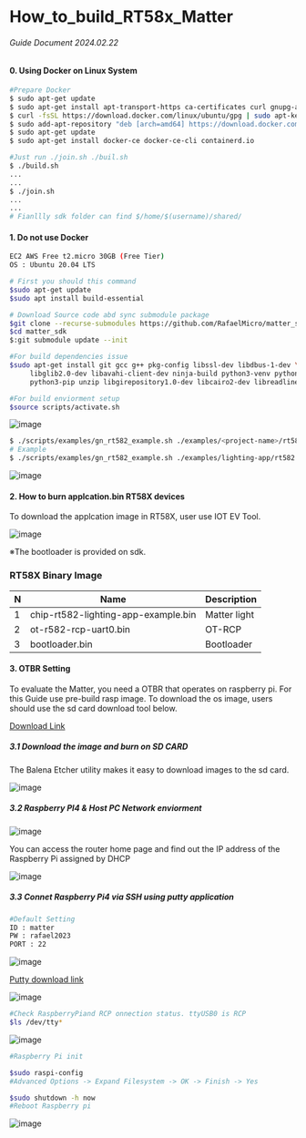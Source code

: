 # How_to_build_RT58x_Matter
###### Guide Document 2024.02.22 

#### 0. Using Docker on Linux System 
```bash
#Prepare Docker 
$ sudo apt-get update
$ sudo apt-get install apt-transport-https ca-certificates curl gnupg-agent software-properties-common
$ curl -fsSL https://download.docker.com/linux/ubuntu/gpg | sudo apt-key add -
$ sudo add-apt-repository "deb [arch=amd64] https://download.docker.com/linux/ubuntu $(lsb_release -cs) stable"
$ sudo apt-get update
$ sudo apt-get install docker-ce docker-ce-cli containerd.io
```

```bash
#Just run ./join.sh ./buil.sh
$ ./build.sh
...
...
$ ./join.sh
...
...
# Fianllly sdk folder can find $/home/$(username)/shared/
```

#### 1. Do not use Docker 
```bash
EC2 AWS Free t2.micro 30GB (Free Tier) 
OS : Ubuntu 20.04 LTS 
```

```bash
# First you should this command
$sudo apt-get update
$sudo apt install build-essential
```

```bash
# Download Source code abd sync submodule package 
$git clone --recurse-submodules https://github.com/RafaelMicro/matter_sdk.git
$cd matter_sdk
$:git submodule update --init
```

```bash
#For build dependencies issue 
$sudo apt-get install git gcc g++ pkg-config libssl-dev libdbus-1-dev \
     libglib2.0-dev libavahi-client-dev ninja-build python3-venv python3-dev \
     python3-pip unzip libgirepository1.0-dev libcairo2-dev libreadline-dev
```

```bash
#For build enviorment setup 
$source scripts/activate.sh
```
![image](https://user-images.githubusercontent.com/108905975/234737841-d3f9b77e-c987-4378-87e0-f4b5bf4721d0.png)

```bash
$ ./scripts/examples/gn_rt582_example.sh ./examples/<project-name>/rt582 ./out/<project-name>
# Example
$ ./scripts/examples/gn_rt582_example.sh ./examples/lighting-app/rt582 ./out/lighting-app
```
![image](https://user-images.githubusercontent.com/108905975/234745312-15b62236-5a42-4434-a0ad-30bd70818d9e.png)

#### 2. How to burn applcation.bin RT58X devices

To download the applcation image in RT58X, user use IOT EV Tool.

![image](https://user-images.githubusercontent.com/108905975/234778383-0daca2ee-421c-4e8d-b2b6-7aeac31cf55e.png)

※The bootloader is provided on sdk.

### RT58X Binary Image
|N|Name|Description|
|---|---|---|
|1|chip-rt582-lighting-app-example.bin|Matter light|
|2|ot-r582-rcp-uart0.bin|OT-RCP|
|3|bootloader.bin|Bootloader|

#### 3. OTBR Setting

To evaluate the Matter, you need a OTBR that operates on raspberry pi.
For this Guide use pre-build rasp image. To download the os image, users should use the sd card download tool below.

[Download Link](https://www.balena.io/etcher)

##### 3.1 Download the image and burn on SD CARD
The Balena Etcher utility makes it easy to download images to the sd card.

![image](https://user-images.githubusercontent.com/108905975/222315179-07307fe5-afb4-4c35-8e8d-710f6c0a3582.png)


##### 3.2 Raspberry PI4 & Host PC Network enviorment 

![image](https://user-images.githubusercontent.com/108905975/234781096-8fe1ce52-7434-47ce-b026-0d812837b51a.png)

You can access the router home page and find out the IP address of the Raspberry Pi assigned by DHCP

![image](https://user-images.githubusercontent.com/108905975/234781414-c3d55eda-7b35-4f64-a102-5758a75a8fe1.png)

##### 3.3 Connet Raspberry Pi4 via SSH using putty application
```bash
#Default Setting
ID : matter
PW : rafael2023
PORT : 22
```
![image](https://user-images.githubusercontent.com/108905975/234781865-ea4b3323-ca71-4bc7-b52a-1d045c799163.png)

[Putty download link](https://www.putty.org/)

![image](https://user-images.githubusercontent.com/108905975/234782175-939b6e74-f343-42c7-a974-8f9045c99b2a.png)


```bash
#Check RaspberryPiand RCP onnection status. ttyUSB0 is RCP
$ls /dev/tty*
```
![image](https://user-images.githubusercontent.com/108905975/234785313-41d664e4-23bd-4c65-aab2-ed02a2613152.png)

```bash
#Raspberry Pi init

$sudo raspi-config
#Advanced Options -> Expand Filesystem -> OK -> Finish -> Yes

$sudo shutdown -h now
#Reboot Raspberry pi 
```
![image](https://user-images.githubusercontent.com/108905975/234801841-53d85192-6967-4b49-992c-533583596382.png)





   


